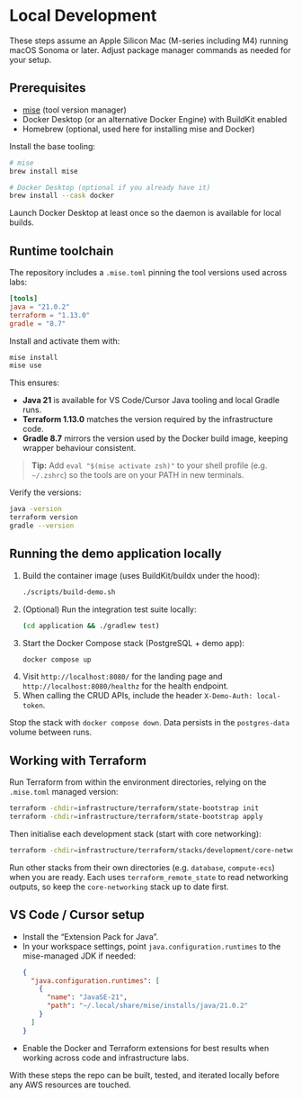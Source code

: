 # Local Development

These steps assume an Apple Silicon Mac (M-series including M4) running macOS Sonoma or later. Adjust package manager commands as needed for your setup.

## Prerequisites

- [mise](https://mise.jdx.dev/) (tool version manager)
- Docker Desktop (or an alternative Docker Engine) with BuildKit enabled
- Homebrew (optional, used here for installing mise and Docker)

Install the base tooling:

```bash
# mise
brew install mise

# Docker Desktop (optional if you already have it)
brew install --cask docker
```

Launch Docker Desktop at least once so the daemon is available for local builds.

## Runtime toolchain

The repository includes a `.mise.toml` pinning the tool versions used across labs:

```toml
[tools]
java = "21.0.2"
terraform = "1.13.0"
gradle = "8.7"
```

Install and activate them with:

```bash
mise install
mise use
```

This ensures:

- **Java 21** is available for VS Code/Cursor Java tooling and local Gradle runs.
- **Terraform 1.13.0** matches the version required by the infrastructure code.
- **Gradle 8.7** mirrors the version used by the Docker build image, keeping wrapper behaviour consistent.

> **Tip:** Add `eval "$(mise activate zsh)"` to your shell profile (e.g. `~/.zshrc`) so the tools are on your PATH in new terminals.

Verify the versions:

```bash
java -version
terraform version
gradle --version
```

## Running the demo application locally

1. Build the container image (uses BuildKit/buildx under the hood):
   ```bash
   ./scripts/build-demo.sh
   ```
2. (Optional) Run the integration test suite locally:
   ```bash
   (cd application && ./gradlew test)
   ```
3. Start the Docker Compose stack (PostgreSQL + demo app):
   ```bash
   docker compose up
   ```
4. Visit `http://localhost:8080/` for the landing page and `http://localhost:8080/healthz` for the health endpoint.
5. When calling the CRUD APIs, include the header `X-Demo-Auth: local-token`.

Stop the stack with `docker compose down`. Data persists in the `postgres-data` volume between runs.

## Working with Terraform

Run Terraform from within the environment directories, relying on the `.mise.toml` managed version:

```bash
terraform -chdir=infrastructure/terraform/state-bootstrap init
terraform -chdir=infrastructure/terraform/state-bootstrap apply
```

Then initialise each development stack (start with core networking):

```bash
terraform -chdir=infrastructure/terraform/stacks/development/core-networking init -migrate-state
```

Run other stacks from their own directories (e.g. `database`, `compute-ecs`) when you are ready. Each uses `terraform_remote_state` to read networking outputs, so keep the `core-networking` stack up to date first.

## VS Code / Cursor setup

- Install the “Extension Pack for Java”.
- In your workspace settings, point `java.configuration.runtimes` to the mise-managed JDK if needed:
  ```json
  {
    "java.configuration.runtimes": [
      {
        "name": "JavaSE-21",
        "path": "~/.local/share/mise/installs/java/21.0.2"
      }
    ]
  }
  ```
- Enable the Docker and Terraform extensions for best results when working across code and infrastructure labs.

With these steps the repo can be built, tested, and iterated locally before any AWS resources are touched.
